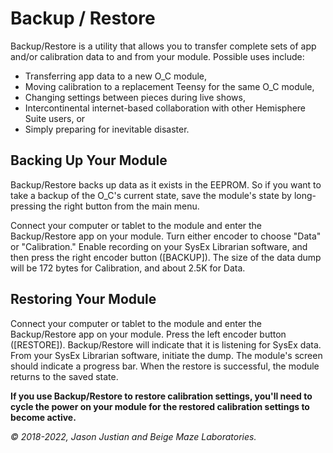 # Backup / Restore

Backup/Restore is a utility that allows you to transfer complete sets of app and/or calibration data to and from your module. Possible uses include:

- Transferring app data to a new O_C module,
- Moving calibration to a replacement Teensy for the same O_C module,
- Changing settings between pieces during live shows,
- Intercontinental internet-based collaboration with other Hemisphere Suite users, or
- Simply preparing for inevitable disaster.

## Backing Up Your Module

Backup/Restore backs up data as it exists in the EEPROM. So if you want to take a backup of the O_C's current state, save the module's state by long-pressing the right button from the main menu.

Connect your computer or tablet to the module and enter the Backup/Restore app on your module. Turn either encoder to choose "Data" or "Calibration." Enable recording on your SysEx Librarian software, and then press the right encoder button ([BACKUP]). The size of the data dump will be 172 bytes for Calibration, and about 2.5K for Data.

## Restoring Your Module
Connect your computer or tablet to the module and enter the Backup/Restore app on your module. Press the left encoder button ([RESTORE]). Backup/Restore will indicate that it is listening for SysEx data. From your SysEx Librarian software, initiate the dump. The module's screen should indicate a progress bar. When the restore is successful, the module returns to the saved state.

**If you use Backup/Restore to restore calibration settings, you'll need to cycle the power on your module for the restored calibration settings to become active.**

*© 2018-2022, Jason Justian and Beige Maze Laboratories.*
